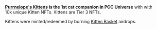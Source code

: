 **[Purrnelope's Kittens](./kittens/index.md) is the 1st cat companion in PCC Universe** with with 10k unique Kitten NFTs. Kittens are Tier 3 NFTs.

Kittens were minted/redeemed by burning [Kitten Basket](./kittyvault-purrks/2-kitten-basket.md) airdrops.